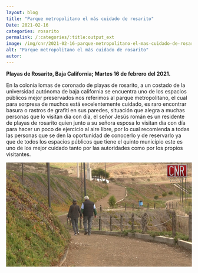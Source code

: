 ```yaml
---
layout: blog
title: "Parque metropolitano el más cuidado de rosarito"
Date: 2021-02-16
categories: rosarito
permalink: /:categories/:title:output_ext
image: /img/cnr/2021-02-16-parque-metropolitano-el-mas-cuidado-de-rosarito.jpg
alt: "Parque metropolitano el más cuidado de rosarito"
autor:
---
```


**Playas de Rosarito, Baja California; Martes 16 de febrero del 2021.** 

En la colonia lomas de coronado de playas de rosarito, a un costado de la universidad autónoma de baja california se encuentra uno de los espacios públicos mejor preservados nos referimos al parque metropolitano, el cual para sorpresa de muchos está excelentemente cuidado, es raro encontrar basura o rastros de grafiti en sus paredes, situación que alegra a muchas personas que lo visitan día con día, el señor Jesús román es un residente de playas de rosarito quien junto a su señora esposa lo visitan día con día para hacer un poco de ejercicio al aire libre, por lo cual recomienda a todas las personas que se den la oportunidad de conocerlo y de reservarlo ya que de todos los espacios públicos que tiene el quinto municipio este es uno de los mejor cuidado tanto por las autoridades como por los propios visitantes.

<div id="carouselExampleSlidesOnly" class="carousel slide" data-ride="carousel">
  <div class="carousel-inner">
    <div class="carousel-item active">
       <img class="d-block w-100" src="/img/cnr/2021-02-16-parque-metropolitano-el-mas-cuidado-de-rosarito.jpg" loading="lazy"  alt="Parque metropolitano el más cuidado de rosarito">
    </div>
  </div>
</div>